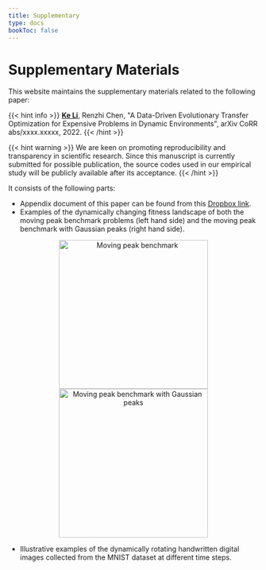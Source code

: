 ```yaml
---
title: Supplementary
type: docs
bookToc: false
---
```


# Supplementary Materials

This website maintains the supplementary materials related to the following paper:

{{< hint info >}}
**<ins>Ke Li</ins>**, Renzhi Chen, "A Data-Driven Evolutionary Transfer Optimization for Expensive Problems in Dynamic Environments", arXiv CoRR abs/xxxx.xxxxx, 2022.
{{< /hint >}}

{{< hint warning >}}
We are keen on promoting reproducibility and transparency in scientific research. Since this manuscript is currently submitted for possible publication, the source codes used in our empirical study will be publicly available after its acceptance.
{{< /hint >}}

It consists of the following parts:
- Appendix document of this paper can be found from this [Dropbox link](https://www.dropbox.com/s/qca5du8orww36ak/supp.pdf?dl=0).
- Examples of the dynamically changing fitness landscape of both the moving peak benchmark problems (left hand side) and the moving peak benchmark with Gaussian peaks (right hand side).
<div align="center">
<img src="/media/gifs/mpb.gif" width = "300px" align=center title="Moving peak benchmark" />
<img src="/media/gifs/mpbg.gif" width = "300px" align=center title="Moving peak benchmark with Gaussian peaks" />
</div>

- Illustrative examples of the dynamically rotating handwritten digital images collected from the MNIST dataset at different time steps.
